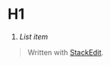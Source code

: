 

# H1

 1. *List item*

> Written with [StackEdit](https://stackedit.io/).
<!--stackedit_data:
eyJoaXN0b3J5IjpbLTc1MjI1Nzk0OF19
-->